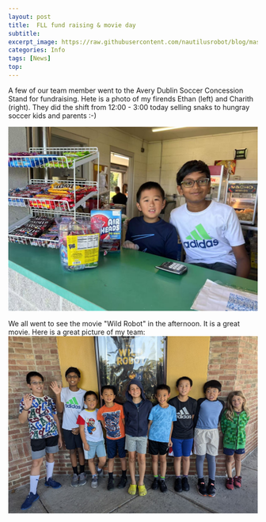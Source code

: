 ```yaml
---
layout: post
title:  FLL fund raising & movie day
subtitle: 
excerpt_image: https://raw.githubusercontent.com/nautilusrobot/blog/master/assets/images/post_img/202410_05_post_1.JPG
categories: Info
tags: [News]
top: 
---
```


A few of our team member went to the Avery Dublin Soccer Concession Stand for fundraising.
Hete is a photo of my firends Ethan (left) and Charith (right). They did the shift from 12:00 - 3:00 today selling snaks to hungray soccer kids and parents :-)

<img alt="Light" src="https://raw.githubusercontent.com/nautilusrobot/blog/master/assets/images/post_img/202410_05_post_1.JPG">

We all went to see the movie "Wild Robot" in the afternoon. It is a great movie. Here is a great picture of my team:
<img alt="Light" src="https://raw.githubusercontent.com/nautilusrobot/blog/master/assets/images/post_img/202410_5_post_1.JPG">

